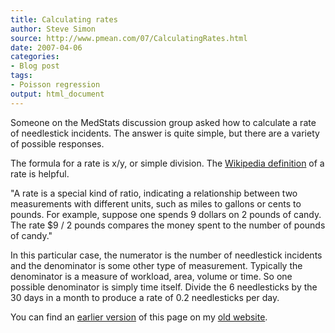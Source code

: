 ```yaml
---
title: Calculating rates
author: Steve Simon
source: http://www.pmean.com/07/CalculatingRates.html
date: 2007-04-06
categories:
- Blog post
tags:
- Poisson regression
output: html_document
---
```


Someone on the MedStats discussion group asked how to calculate a rate of needlestick incidents. The answer is quite simple, but there are a variety of possible responses.

The formula for a rate is x/y, or simple division. The [Wikipedia definition][wik1] of a rate is helpful.

"A rate is a special kind of ratio, indicating a relationship between two measurements with different units, such as miles to gallons or cents to pounds. For example, suppose one spends 9 dollars on 2 pounds of candy. The rate $9 / 2 pounds compares the money spent to the number of pounds of candy."

In this particular case, the numerator is the number of needlestick incidents and the denominator is some other type of measurement. Typically the denominator is a measure of workload, area, volume or time. So one possible denominator is simply time itself. Divide the 6 needlesticks by the 30 days in a month to produce a rate of 0.2 needlesticks per day.

You can find an [earlier version][sim1] of this page on my [old website][sim2].

[sim1]: http://www.pmean.com/07/CalculatingRates.html
[sim2]: http://www.pmean.com

[wik1]: http://en.wikipedia.org/wiki/Rate
